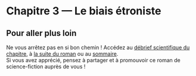 # Chapitre 3 — Le biais étroniste

## Pour aller plus loin 

Ne vous arrêtez pas en si bon chemin !
Accédez au [débrief scientifique du chapitre](3-debrief.md), à [la suite du roman](4-Fuites.md) ou au [sommaire](README.md).  
Si vous avez apprécié, pensez à partager et à promouvoir ce roman de science-fiction auprès de vous !
